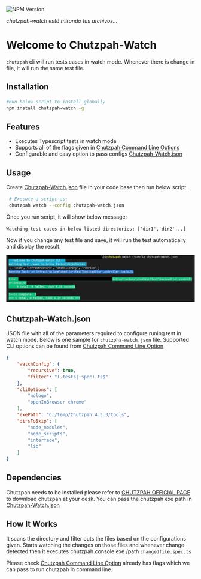 ![NPM Version](https://www.npmjs.com/package/chutzpah-watch)

<p>
<i> chutzpah-watch está mirando tus archivos...</i>
</p>

# Welcome to Chutzpah-Watch 

`chutzpah` cli will run tests cases in watch mode. Whenever there is change in file, it will run the same test file.

## Installation

```sh
#Run below script to install globally
npm install chutzpah-watch -g
```

## Features

* Executes Typescript tests in watch mode
* Supports all of the flags given in [Chutzpah Command Line Options](https://github.com/mmanela/chutzpah/wiki/command-line-options)
* Configurable and easy option to pass configs [Chutzpah-Watch.json](#Chutzpah-Watch.json)

## Usage
Create [Chutzpah-Watch.json](#Chutzpah-Watch.json) file in your code base then run below script. 
```sh
 # Execute a script as: 
 chutzpah watch --config chutzpah-watch.json
```
Once you run script, it will show below message:

`Watching test cases in below listed directories: ['dir1','dir2'...]`

Now if you change any test file and save, it will run the test automatically and display the result. 

<p>
<img src="/screen-running.png">
</p>

## Chutzpah-Watch.json ##
JSON file with all of the parameters required to configure runing test in watch mode. Below is one sample for `chutzpha-watch.json` file. Supported CLI options can be found from [Chutzpah Command Line Option](https://github.com/mmanela/chutzpah/wiki/command-line-options) 

```json
{
    "watchConfig": {
        "recursive": true,
        "filter": "(.tests|.spec).ts$"
    },
    "cliOptions": [
        "nologo",
        "openInBrowser chrome"
    ],
    "exePath": "C:/temp/Chutzpah.4.3.3/tools",
    "dirsToSkip": [
        "node_modules",
        "node_scripts",
        "interface",
        "lib"
    ]
}

```

## Dependencies

Chutzpah needs to be installed please refer to [CHUTZPAH OFFICIAL PAGE](https://github.com/mmanela/chutzpah) to download chutzpah at your desk. You can pass the chutzpah exe path in  [Chutzpah-Watch.json](#Chutzpah-Watch.json)

## How It Works
It scans the directory and filter outs the files based on the configurations given. Starts watching the changes on those files and whenever change detected then it executes chutzpah.console.exe /path `changedfile.spec.ts`

Please check [Chutzpah Command Line Option](https://github.com/mmanela/chutzpah/wiki/command-line-options) already has flags which we can pass to run chutzpah in command line.
